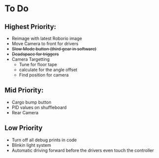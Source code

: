 # To Do
## Highest Priority: 
- Reimage with latest Roborio image
- Move Camera to front for drivers
- ~~Slow Mode button (third gear in software)~~
- ~~Deadspace for triggers~~
- Camera Targetting
  - Tune for floor tape
  - calculate for the angle offset
  - Find position for camera

## Mid Priority:
- Cargo bump button
- PID values on shuffleboard 
- Rear Camera

## Low Priority
- Turn off all debug prints in code
- Blinkin light system 
- Automatic driving forward before the drivers even touch the controller

